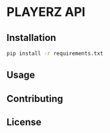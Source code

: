 # PLAYERZ API

## Installation
```bash
pip install -r requirements.txt
```

## Usage

<!-- Add usage instructions here -->

## Contributing

<!-- Add contributing guidelines here -->

## License

<!-- Add license information here -->
